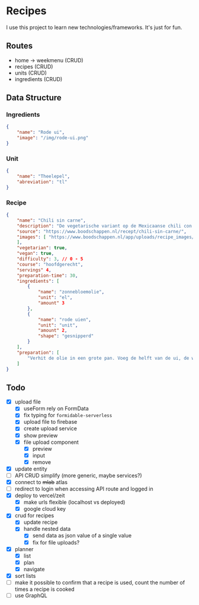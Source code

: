 # Recipes

I use this project to learn new technologies/frameworks. It's just for fun.

## Routes

- home -> weekmenu (CRUD)
- recipes (CRUD)
- units (CRUD)
- ingredients (CRUD)

## Data Structure

### Ingredients

```json
{
    "name": "Rode ui",
    "image": "/img/rode-ui.png"
}
```

### Unit

```json
{
    "name": "Theelepel",
    "abreviation": "tl"
}
```

### Recipe

```json
{
    "name": "Chili sin carne",
    "description": "De vegetarische variant op de Mexicaanse chili con carne: chili sin carne. Het bekende recept voor chili, maar dan zonder vlees! Een lekker en snel gerecht voor doordeweeks. Eet smakelijk!",
    "source": "https://www.boodschappen.nl/recept/chili-sin-carne/",
    "images": [ "https://www.boodschappen.nl/app/uploads/recipe_images/4by3_header/7179.jpg"
    ],
    "vegetarian": true,
    "vegan": true,
    "difficulty": 3, // 0 - 5
    "course": "hoofdgerecht",
    "servings" 4,
    "preparation-time": 30,
    "ingredients": [
        {
            "name": "zonnebloemolie",
            "unit": "el",
            "amount" 3
        },
        {
            "name": "rode uien",
            "unit": "unit",
            "amount" 2,
            "shape": "gesnipperd"
        }
    ],
    "preparation": [
        "Verhit de olie in een grote pan. Voeg de helft van de ui, de wortel en de bleekselderij toe en bak de groenten een paar minuten op een hoge stand tot ze zachter zijn. Voeg de paprika, knoflook en kruidenmix toe en bak circa 2 minuten.",
    ]
}
```



## Todo

- [x] upload file
  - [x] useForm rely on FormData
  - [x] fix typing for `formidable-serverless`
  - [x] upload file to firebase
  - [x] create upload service
  - [x] show preview
  - [x] file upload component
    - [x] preview
    - [x] input
    - [x] remove
- [x] update entity
- [ ] API CRUD simplify (more generic, maybe services?)
- [x] connect to ~~mlab~~ atlas
- [ ] redirect to login when accessing API route and logged in
- [x] deploy to vercel/zeit
  - [x] make urls flexible (localhost vs deployed)
  - [x] google cloud key
- [x] crud for recipes
  - [x] update recipe
  - [x] handle nested data
    - [x] send data as json value of a single value
    - [x] fix for file uploads?
- [x] planner
  - [x] list
  - [x] plan
  - [x] navigate
- [x] sort lists
- [ ] make it possible to confirm that a recipe is used, count the number of times a recipe is cooked
- [ ] use GraphQL
